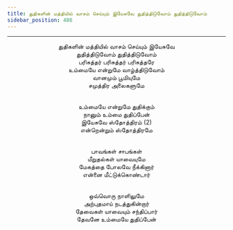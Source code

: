 ```yaml
---
title: துதிகளின் மத்தியில் வாசம் செய்யும் இயேசுவே துதித்திடுவோம் துதித்திடுவோம்
sidebar_position: 486
---
```


---
<center>
துதிகளின் மத்தியில் வாசம் செய்யும் இயேசுவே<br/>
துதித்திடுவோம் துதித்திடுவோம்<br/>
பரிசுத்தர் பரிசுத்தர் பரிசுத்தரே<br/>
உம்மையே என்றுமே வாழ்த்திடுவோம்<br/>
வானமும் பூமியுமே<br/>
சமுத்திர அலைகளுமே<br/><br/>

உம்மையே என்றுமே துதிக்கும்<br/>
நானும் உம்மை துதிப்பேன்<br/>
இயேசுவே ஸ்தோத்திரம் (2)<br/>
என்றென்றும் ஸ்தோத்திரமே<br/><br/>

பாவங்கள் சாபங்கள்<br/>
மீறுதல்கள் யாவையுமே<br/>
மேகத்தை போலவே நீக்கினார்<br/>
என்னை மீட்டுக்கொண்டார்<br/><br/>

ஒவ்வொரு நாளிலுமே<br/>
அற்புதமாய் நடத்துகின்றார்<br/>
தேவைகள் யாவையும் சந்திப்பார்<br/>
தேவனே உம்மையே துதிப்பேன்
</center>